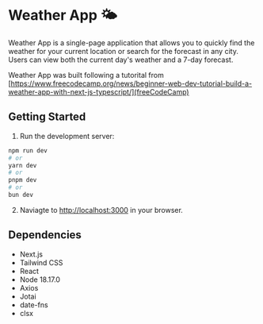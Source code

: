 # Weather App :sun_behind_small_cloud:

Weather App is a single-page application that allows you to quickly find the weather for your current location or search for the forecast in any city.  Users can view both the current day's weather and a 7-day forecast.

Weather App was built following a tutorital from [https://www.freecodecamp.org/news/beginner-web-dev-tutorial-build-a-weather-app-with-next-js-typescript/](freeCodeCamp)

## Getting Started

1. Run the development server:

```bash
npm run dev
# or
yarn dev
# or
pnpm dev
# or
bun dev
```

2. Naviagte to [http://localhost:3000](http://localhost:3000) in your browser.


## Dependencies

- Next.js
- Tailwind CSS
- React
- Node 18.17.0
- Axios
- Jotai
- date-fns
- clsx
